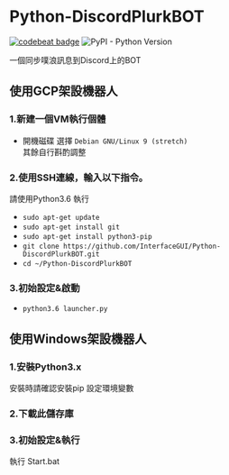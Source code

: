 # Python-DiscordPlurkBOT

[![codebeat badge](https://codebeat.co/badges/bff9b9cb-ef63-419d-adde-28eee44c3c39)](https://codebeat.co/projects/github-com-interfacegui-python-discordplurkbot-master) ![PyPI - Python Version](https://img.shields.io/badge/Pytohn-3.6-blue.svg)

一個同步噗浪訊息到Discord上的BOT

## 使用GCP架設機器人

### 1.新建一個VM執行個體 <br>

- 開機磁碟 選擇 ` Debian GNU/Linux 9 (stretch) ` <br> 其餘自行斟酌調整
### 2.使用SSH連線，輸入以下指令。
 請使用Python3.6 執行
- `sudo apt-get update`
- `sudo apt-get install git`
- `sudo apt-get install python3-pip`
- `git clone https://github.com/InterfaceGUI/Python-DiscordPlurkBOT.git`
- `cd ~/Python-DiscordPlurkBOT`

### 3.初始設定&啟動

- `python3.6 launcher.py`

## 使用Windows架設機器人

### 1.安裝Python3.x

安裝時請確認安裝pip
設定環境變數

### 2.下載此儲存庫

### 3.初始設定&執行

執行 Start.bat




